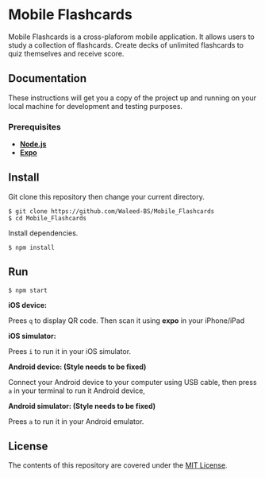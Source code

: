 # Mobile Flashcards

Mobile Flashcards is a cross-plaforom mobile application. It allows users to study a collection of flashcards. Create decks of unlimited flashcards to quiz themselves and receive score. 

## Documentation

These instructions will get you a copy of the project up and running on your local machine for development and testing purposes.

### Prerequisites

* [**Node.js**](https://nodejs.org/en/)
* [**Expo**](https://expo.io/)

## Install

Git clone this repository then change your current directory. 

```
$ git clone https://github.com/Waleed-BS/Mobile_Flashcards
$ cd Mobile_Flashcards
```

Install dependencies.

```
$ npm install
```


## Run

```
$ npm start
```

**iOS device:**

Prees `q` to display QR code. Then scan it using **expo** in your iPhone/iPad

**iOS simulator:**

Prees `i` to run it in your iOS simulator.

**Android device: (Style needs to be fixed)**

Connect your Android device to your computer using USB cable, then press `a` in your terminal to run it Android device,

**Android simulator: (Style needs to be fixed)**

Prees `a` to run it in your Android emulator. 

## License
The contents of this repository are covered under the [MIT License](https://github.com/Waleed-BS/Mobile_Flashcards/blob/master/LICENSE).
